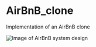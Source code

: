 # AirBnB_clone
Implementation of an AirBnB clone

![Image of AirBnB system design](https://s3.amazonaws.com/alx-intranet.hbtn.io/uploads/medias/2018/6/815046647d23428a14ca.png?X-Amz-Algorithm=AWS4-HMAC-SHA256&X-Amz-Credential=AKIARDDGGGOUSBVO6H7D%2F20221026%2Fus-east-1%2Fs3%2Faws4_request&X-Amz-Date=20221026T062416Z&X-Amz-Expires=86400&X-Amz-SignedHeaders=host&X-Amz-Signature=89924609c26014f1400c353c02c868c8533ecb64ce63c90b46e4816721a9776f)

